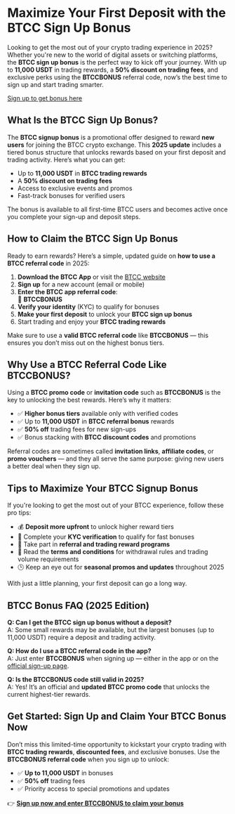 <h1>Maximize Your First Deposit with the BTCC Sign Up Bonus</h1>
<p>Looking to get the most out of your crypto trading experience in 2025? Whether you're new to the world of digital assets or switching platforms, the <strong>BTCC sign up bonus</strong> is the perfect way to kick off your journey. With up to <strong>11,000 USDT</strong> in trading rewards, a <strong>50% discount on trading fees</strong>, and exclusive perks using the <strong>BTCCBONUS</strong> referral code, now’s the best time to sign up and start trading smarter.</p>
<p><a href="https://partner.btcc.com/us/c/BTCCBONUS/9303" target="_blank">Sign up to get bonus here</a></p>
<img src="https://images.mirror-media.xyz/publication-images/qVv1HIUVtLAdWVcjvkQcB.png?height=960&amp;width=1920" decoding="async" data-nimg="fill" class="css-xah9so" style="position:absolute;top:0;left:0;bottom:0;right:0;box-sizing:border-box;padding:0;border:none;margin:auto;display:block;width:0;height:0;min-width:100%;max-width:100%;min-height:100%;max-height:100%">
<h2>What Is the BTCC Sign Up Bonus?</h2>
<p>The <strong>BTCC signup bonus</strong> is a promotional offer designed to reward <strong>new users</strong> for joining the BTCC crypto exchange. This <strong>2025 update</strong> includes a tiered bonus structure that unlocks rewards based on your first deposit and trading activity. Here’s what you can get:</p>
<ul>
<li>Up to <strong>11,000 USDT</strong> in <strong>BTCC trading rewards</strong></li>
<li>A <strong>50% discount on trading fees</strong></li>
<li>Access to exclusive events and promos</li>
<li>Fast-track bonuses for verified users</li>
</ul>
<p>The bonus is available to all first-time BTCC users and becomes active once you complete your sign-up and deposit steps.</p>

<h2>How to Claim the BTCC Sign Up Bonus</h2>
<p>Ready to earn rewards? Here’s a simple, updated guide on <strong>how to use a BTCC referral code</strong> in 2025:</p>
<ol>
<li><strong>Download the BTCC App</strong> or visit the <a href="https://partner.btcc.com/us/c/BTCCBONUS/9303">BTCC website</a></li>
<li><strong>Sign up</strong> for a new account (email or mobile)</li>
<li><strong>Enter the BTCC app referral code</strong>: <br>🔑 <strong>BTCCBONUS</strong></li>
<li><strong>Verify your identity</strong> (KYC) to qualify for bonuses</li>
<li><strong>Make your first deposit</strong> to unlock your <strong>BTCC sign up bonus</strong></li>
<li>Start trading and enjoy your <strong>BTCC trading rewards</strong></li>
</ol>
<p>Make sure to use a <strong>valid BTCC referral code</strong> like <strong>BTCCBONUS</strong> — this ensures you don’t miss out on the highest bonus tiers.</p>

<h2>Why Use a BTCC Referral Code Like BTCCBONUS?</h2>
<p>Using a <strong>BTCC promo code</strong> or <strong>invitation code</strong> such as <strong>BTCCBONUS</strong> is the key to unlocking the best rewards. Here’s why it matters:</p>
<ul>
<li>✅ <strong>Higher bonus tiers</strong> available only with verified codes</li>
<li>✅ Up to <strong>11,000 USDT</strong> in <strong>BTCC referral bonus</strong> rewards</li>
<li>✅ <strong>50% off</strong> trading fees for new sign-ups</li>
<li>✅ Bonus stacking with <strong>BTCC discount codes</strong> and promotions</li>
</ul>
<p>Referral codes are sometimes called <strong>invitation links</strong>, <strong>affiliate codes</strong>, or <strong>promo vouchers</strong> — and they all serve the same purpose: giving new users a better deal when they sign up.</p>

<h2>Tips to Maximize Your BTCC Signup Bonus</h2>
<p>If you're looking to get the most out of your BTCC experience, follow these pro tips:</p>
<ul>
<li>💰 <strong>Deposit more upfront</strong> to unlock higher reward tiers</li>
<li>🎯 Complete your <strong>KYC verification</strong> to qualify for fast bonuses</li>
<li>🔁 Take part in <strong>referral and trading reward programs</strong></li>
<li>🧠 Read the <strong>terms and conditions</strong> for withdrawal rules and trading volume requirements</li>
<li>🕒 Keep an eye out for <strong>seasonal promos and updates</strong> throughout 2025</li>
</ul>
<p>With just a little planning, your first deposit can go a long way.</p>

<h2>BTCC Bonus FAQ (2025 Edition)</h2>
<p><strong>Q: Can I get the BTCC sign up bonus without a deposit?</strong><br>
A: Some small rewards may be available, but the largest bonuses (up to 11,000 USDT) require a deposit and trading activity.</p>
<p><strong>Q: How do I use a BTCC referral code in the app?</strong><br>
A: Just enter <strong>BTCCBONUS</strong> when signing up — either in the app or on the <a href="https://partner.btcc.com/us/c/BTCCBONUS/9303">official sign-up page</a>.</p>
<p><strong>Q: Is the BTCCBONUS code still valid in 2025?</strong><br>
A: Yes! It’s an official and <strong>updated BTCC promo code</strong> that unlocks the current highest-tier rewards.</p>

<h2>Get Started: Sign Up and Claim Your BTCC Bonus Now</h2>
<p>Don’t miss this limited-time opportunity to kickstart your crypto trading with <strong>BTCC trading rewards</strong>, <strong>discounted fees</strong>, and exclusive bonuses. Use the <strong>BTCCBONUS referral code</strong> when you sign up to unlock:</p>
<ul>
<li>✅ <strong>Up to 11,000 USDT</strong> in bonuses</li>
<li>✅ <strong>50% off</strong> trading fees</li>
<li>✅ Priority access to special promotions and updates</li>
</ul>
<p>👉 <a href="https://partner.btcc.com/us/c/BTCCBONUS/9303"><strong>Sign up now and enter BTCCBONUS to claim your bonus</strong></a></p>
